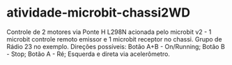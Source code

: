 # atividade-microbit-chassi2WD

Controle de 2 motores via Ponte H L298N acionada pelo microbit v2 - 1 microbit controle remoto emissor e 1 microbit receptor no chassi. Grupo de Rádio 23 no exemplo.
Direções possíveis: Botão A+B - On/Running; Botão B - Stop; Botão A - Ré; Esquerda e direta via acelerômetro.
